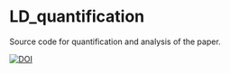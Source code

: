 # LD_quantification
Source code for quantification and analysis of the paper.

[![DOI](https://zenodo.org/badge/830259504.svg)](https://zenodo.org/doi/10.5281/zenodo.12768009)
